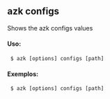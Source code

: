 ## azk configs
Shows the azk configs values

#### Uso:

     $ azk [options] configs [path]

#### Exemplos:

     $ azk [options] configs [path]
